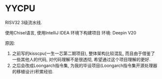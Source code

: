 YYCPU
=======================

RISV32 3级流水线.

使用Chisel语言, 使用IntelliJ IDEA 环境下构建项目
环境: Deepin V20

原因: 

1. 之前写的kisscpu(一生一芯第二期项目), 整体架构比较混乱, 而且由于借鉴了一些其他人的代码,  对代码理解不是很透彻, 希望通过这个项目理解的更好.
2. 之后会改成Loongarch指令集, 为我的毕设项目(Loongarch指令集开源处理器的移植设计)积累经验.